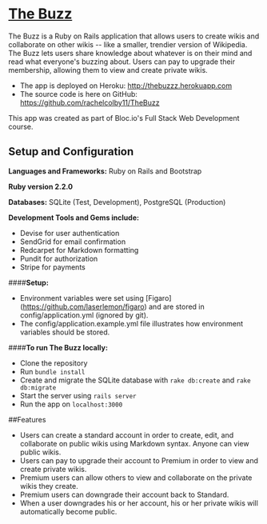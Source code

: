 # [The Buzz](http://thebuzzz.herokuapp.com)

The Buzz is a Ruby on Rails application that allows users to create wikis and collaborate on other wikis -- like a smaller, trendier version of Wikipedia. The Buzz lets users share knowledge about whatever is on their mind and read what everyone's buzzing about. Users can pay to upgrade their membership, allowing them to view and create private wikis. 

* The app is deployed on Heroku: http://thebuzzz.herokuapp.com
* The source code is here on GitHub: https://github.com/rachelcolby11/TheBuzz

This app was created as part of Bloc.io's Full Stack Web Development course.

## Setup and Configuration
**Languages and Frameworks:** 
Ruby on Rails and Bootstrap

**Ruby version 2.2.0**

**Databases:** SQLite (Test, Development), PostgreSQL (Production)

**Development Tools and Gems include:** 
* Devise for user authentication
* SendGrid for email confirmation
* Redcarpet for Markdown formatting
* Pundit for authorization
* Stripe for payments

####**Setup:**
* Environment variables were set using [Figaro] (https://github.com/laserlemon/figaro) and are stored in config/application.yml (ignored by git).
* The config/application.example.yml file illustrates how environment variables should be stored.

####**To run The Buzz locally:**
* Clone the repository
* Run `bundle install`
* Create and migrate the SQLite database with `rake db:create` and `rake db:migrate`
* Start the server using `rails server`
* Run the app on `localhost:3000`

##Features
* Users can create a standard account in order to create, edit, and collaborate on public wikis using Markdown syntax. Anyone can view public wikis.
* Users can pay to upgrade their account to Premium in order to view and create private wikis.
* Premium users can allow others to view and collaborate on the private wikis they create.
* Premium users can downgrade their account back to Standard.
* When a user downgrades his or her account, his or her private wikis will automatically become public. 
